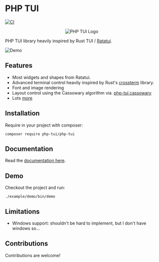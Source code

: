 PHP TUI
=======

[![CI](https://github.com/php-tui/php-tui/actions/workflows/ci.yml/badge.svg)](https://github.com/php-tui/php-tui/actions/workflows/ci.yml)

<p align="center">
  <img src="https://github.com/php-tui/php-tui/assets/530801/a5ea89fa-8f02-4c67-9467-4740c931f88f" alt="PHP TUI Logo"/>
</p>

PHP TUI library heavily inspired by Rust TUI /
[Ratatui](https://github.com/ratatui-org/ratatui).

![Demo](https://vhs.charm.sh/vhs-5Fmi0Lmn2W9ktdDWuflDlV.gif)

Features
--------

- Most widgets and shapes from Ratatui.
- Advanced terminal control heavily inspired by Rust's [crossterm](https://github.com/crossterm-rs/crossterm) library.
- Font and image rendering
- Layout control using the Cassowary algorithm via. [php-tui cassowary](https://github.com/php-tui/cassowary)
- Lots [more](https://php-tui.github.io/php-tui)

Installation
------------

Require in your project with composer:

```
composer require php-tui/php-tui
```

Documentation
-------------

Read the [documentation here](https://php-tui.github.io/php-tui).

Demo
----

Checkout the project and run:

```
./example/demo/bin/demo
```

Limitations
-----------

- Windows support: shouldn't be hard to implement, but I don't have windows so...

Contributions
-------------

Contributions are welcome!
